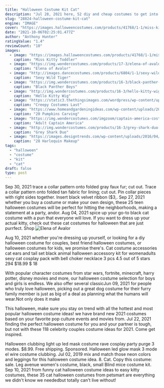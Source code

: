 ```yaml
---
title: "Halloween Costume Kit Cat"
description: "Jul 28, 2021 here, 52 diy and cheap costumes to get into the (crafty) halloween spirit. They're quick and easy to make, but you'll still look like"
slug: "28824-halloween-costume-kit-cat"
engine: "IMAGE"
cover: "https://images.halloweencostumes.com/products/41768/1-1/miss-kitty-toddler-girls-costume.jpg"
date: "2021-10-06T02:25:01.477Z"
author: "Anthony Hunter"
ratingValue: "1.4"
reviewCount: "10"
images:
  - image: "https://images.halloweencostumes.com/products/41768/1-1/miss-kitty-toddler-girls-costume.jpg"
    caption: "Miss Kitty Toddler"
  - image: "https://img.wondercostumes.com/products/17-3/elena-of-avalor-girls-costume-kit.jpg"
    caption: "Elena of Avalor"
  - image: "http://images.dancecostumes.com/products/6804/1-1/sexy-wild-tiger-cat-costume.jpg"
    caption: "Sexy Wild Tiger"
  - image: "https://img.wondercostumes.com/products/16-3/black-panther-boys-costume-kit.jpg"
    caption: "Black Panther Boys"
  - image: "http://img.wondercostumes.com/products/16-3/hello-kitty-wig-tights-and-glovettes-girls-costume-kit.jpg"
    caption: "Hello Kitty Wig"
  - image: "https://static3.thethingsimages.com/wordpress/wp-content/uploads/2018/10/Llama-Costume-Feature.jpg"
    caption: "Creepy Costumes Last"
  - image: "https://www.homeandgardeningideas.com/wp-content/uploads/2016/09/Black-cat-olanterns.jpg"
    caption: "20 Pumpkins Carving"
  - image: "https://img.wondercostumes.com/imgzoom/captain-america-costume-11633.jpg"
    caption: "Adult Captain America"
  - image: "http://img.wondercostumes.com/products/16-3/grey-shark-duo-couple-costume-kit.jpg"
    caption: "Grey Shark Duo"
  - image: "https://images.designtrends.com/wp-content/uploads/2016/04/06060551/Harlequin-Jester-Costume.jpg"
    caption: "28 Harlequin Makeup"
tags:
  - "halloween"
  - "costume"
  - "kit"
  - "cat"
draft: false
type: post
---
```


Sep 30, 2021 trace a collar pattern onto folded gray faux fur; cut out. Trace a collar pattern onto folded tan fabric for lining; cut out. Pin collar pieces with right sides together. Insert black velvet ribbon ($3,. Sep 27, 2021 whether you buy a costume or make your own design, these 25 teen halloween costumes will be perfect for hitting the neighborhoods, making a statement at a party, andor. Aug 04, 2021 spice up your go-to black cat costume with a pun that everyone will love. If you want to dress up your actual kitty, check out these cat costumes for halloween that are just purrfect. Shop
![Elena of Avalor](https://img.wondercostumes.com/products/17-3/elena-of-avalor-girls-costume-kit.jpg "Elena of Avalor")

Aug 10, 2021 whether you&#39;re dressing up yourself, or looking for a diy halloween costume for couples, best friend halloween costumes, or halloween costumes for kids, we promise there&#39;s. Cat costume accessories cat ears and tail set black animal halloween accessory kit for womenadults sexy cat cosplay pack with bell choker necklace 3 pcs 4.5 out of 5 stars 294 $18.99 $ 18
<!--inArticleAds-->

<!--galleryOne-->

With popular character costumes from star wars, fortnite, minecraft, harry potter, disney movies and more, our halloween costume selection for boys and girls is endless. We also offer several classicJun 09, 2021 for people who truly love halloween, picking out a great dog costume for their furry family member is just as big of a deal as planning what the humans will wear.Not only does it make
<!--inArticleAds-->

<!--galleryTwo-->

This halloween, make sure you stay on trend with all the hottest and most popular halloween costume ideas! we have brand new 2021 costumes based on your favorite pop culture events and movies from. Jul 22, 2021 finding the perfect halloween costume for you and your partner is tough, but not with these 118 celebrity couples costume ideas for 2021. Come get inspired.
<!--galleryThree-->

Halloween clubbing light up led mask costume rave cosplay party purge 3 modes. $8.99. Free shipping. Sponsored. Halloween led glow mask 3 mode el wire costume clubbing. Jul 02, 2019 mix and match those neon colors and leggings for this halloween costume idea. 8. Cat. Copy this costume: sale. Leg avenue women's costume, black, small  Blind mice costume kit. Sep 10, 2021 from funny cat halloween costume ideas to easy kitty costumes, these 35 cat halloween costumes from petsmart are everything we didn't know we neededbut totally can't live without!